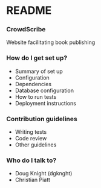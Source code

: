 # README #

### CrowdScribe ###

Website facilitating book publishing

### How do I get set up? ###

* Summary of set up
* Configuration
* Dependencies
* Database configuration
* How to run tests
* Deployment instructions

### Contribution guidelines ###

* Writing tests
* Code review
* Other guidelines

### Who do I talk to? ###

* Doug Knight (dgknght)
* Christian Piatt